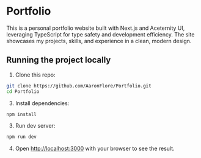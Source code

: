 # Portfolio

This is a personal portfolio website built with Next.js and Aceternity UI, leveraging TypeScript for type safety and development efficiency. The site showcases my projects, skills, and experience in a clean, modern design.

## Running the project locally
1. Clone this repo:
```bash
git clone https://github.com/AaronFlore/Portfolio.git
cd Portfolio
```
3. Install dependencies:
```bash
npm install
```
3. Run dev server:
```bash
npm run dev
```
4. Open [http://localhost:3000](http://localhost:3000) with your browser to see the result.

